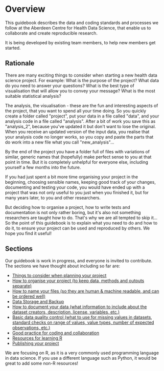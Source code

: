 # Overview

This guidebook describes the data and coding standards and processes we follow at the Aberdeen Centre for Health Data Science, that enable us to collaborate and create reproducible research.

It is being developed by existing team members, to help new members get started.

## Rationale

There are many exciting things to consider when starting a new health data science project. For example: What is the purpose of the project? What data do you need to answer your questions? What is the best type of visualisation that will allow you to convey your message? What is the most suitable statistical analysis?

The analysis, the visualisation - these are the fun and interesting aspects of the project, that you want to spend all your time doing. So you quickly create a folder called "project", put your data in a file called "data", and your analysis code in a file called "analysis". After a bit of work you save this as "analysis_2", because you've updated it but don't want to lose the original. When you receive an updated version of the input data, you realise that your analysis code no longer works, so you copy and paste the parts that do work into a new file what you call "new_analysis"...

By the end of the project you have a folder full of files with variations of similar, generic names that (hopefully) make perfect sense to you at that point in time. But it is completely unhelpful for everyone else, including yourself a few months into the future.

If you had just spent a bit more time organising your project in the beginning, choosing sensible names, keeping good track of your changes, documenting and testing your code, you would have ended up with a project that was not only useful to you just when you finished it, but for many years later, to you and other researchers.

But deciding how to organise a project, how to write tests and documentation is not only rather boring, but it's also not something researchers are taught how to do. That's why we are all tempted to skip it... So the point of this guidebook is to explain what you need to do and how to do it, to ensure your project can be used and reproduced by others. We hope you find it useful!

## Sections

Our guidebook is work in progress, and everyone is invited to contribute. The sections we have thought about including so far are:

* [Things to consider when planning your project](project-planning.md)
* [How to organise your project (to keep data, methods and outputs separate)](project-organisation.md)  
* [How to name your files (so they are human & machine readable, and can be ordered well)](filenames.md)
* [Data Storage and Backup](data-storage.md)
* [How to document your data (what information to include about the dataset creators, description, license, variables, etc.)](data-documentation.md)
* [Basic data quality control (what to use for missing values in datasets, standard checks on range of values, value types, number of expected observations, etc.)](data-quality.md)
* [Good practice for coding and collaboration](good-coding.md)
* [Resources for learning R](learn-R.md)
* [Publishing your project](publishing.md)

We are focusing on R, as it is a very commonly used programming language in data science. If you use a different language such as Python, it would be great to add some non-R resources!
